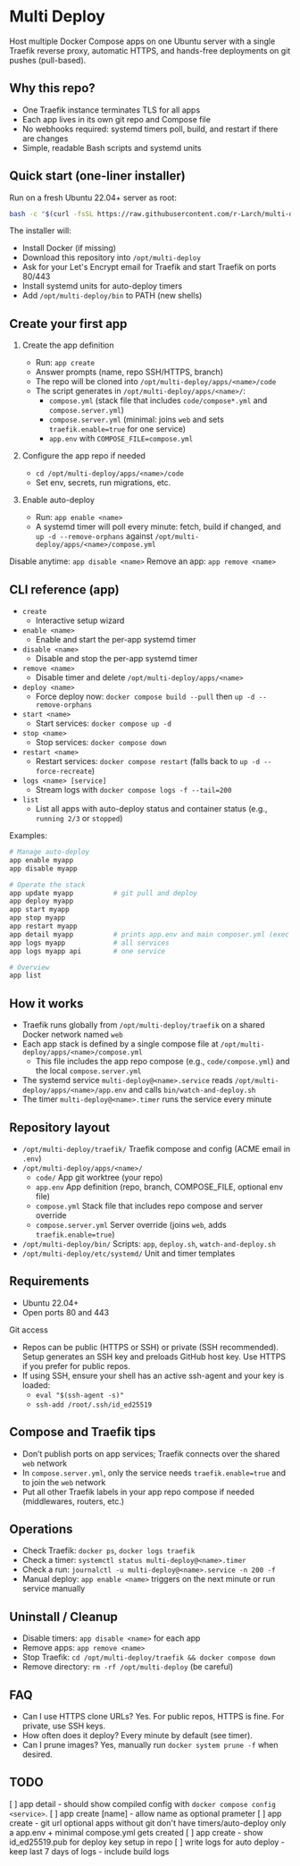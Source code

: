 # Multi Deploy

Host multiple Docker Compose apps on one Ubuntu server with a single Traefik reverse proxy, automatic HTTPS, and hands-free deployments on git pushes (pull-based).

## Why this repo?

- One Traefik instance terminates TLS for all apps
- Each app lives in its own git repo and Compose file
- No webhooks required: systemd timers poll, build, and restart if there are changes
- Simple, readable Bash scripts and systemd units

## Quick start (one-liner installer)

Run on a fresh Ubuntu 22.04+ server as root:

```bash
bash -c "$(curl -fsSL https://raw.githubusercontent.com/r-Larch/multi-deploy/refs/heads/master/setup.sh)"
```

The installer will:

- Install Docker (if missing)
- Download this repository into `/opt/multi-deploy`
- Ask for your Let's Encrypt email for Traefik and start Traefik on ports 80/443
- Install systemd units for auto-deploy timers
- Add `/opt/multi-deploy/bin` to PATH (new shells)

## Create your first app

1. Create the app definition
   - Run: `app create`
   - Answer prompts (name, repo SSH/HTTPS, branch)
   - The repo will be cloned into `/opt/multi-deploy/apps/<name>/code`
   - The script generates in `/opt/multi-deploy/apps/<name>/`:
     - `compose.yml` (stack file that includes `code/compose*.yml` and `compose.server.yml`)
     - `compose.server.yml` (minimal: joins `web` and sets `traefik.enable=true` for one service)
     - `app.env` with `COMPOSE_FILE=compose.yml`

2. Configure the app repo if needed
   - `cd /opt/multi-deploy/apps/<name>/code`
   - Set env, secrets, run migrations, etc.

3. Enable auto-deploy
   - Run: `app enable <name>`
   - A systemd timer will poll every minute: fetch, build if changed, and `up -d --remove-orphans` against `/opt/multi-deploy/apps/<name>/compose.yml`

Disable anytime: `app disable <name>`
Remove an app: `app remove <name>`

## CLI reference (app)

- `create`
  - Interactive setup wizard
- `enable <name>`
  - Enable and start the per-app systemd timer
- `disable <name>`
  - Disable and stop the per-app systemd timer
- `remove <name>`
  - Disable timer and delete `/opt/multi-deploy/apps/<name>`
- `deploy <name>`
  - Force deploy now: `docker compose build --pull` then `up -d --remove-orphans`
- `start <name>`
  - Start services: `docker compose up -d`
- `stop <name>`
  - Stop services: `docker compose down`
- `restart <name>`
  - Restart services: `docker compose restart` (falls back to `up -d --force-recreate`)
- `logs <name> [service]`
  - Stream logs with `docker compose logs -f --tail=200`
- `list`
  - List all apps with auto-deploy status and container status (e.g., `running 2/3` or `stopped`)

Examples:

```bash
# Manage auto-deploy
app enable myapp
app disable myapp

# Operate the stack
app update myapp          # git pull and deploy
app deploy myapp
app start myapp
app stop myapp
app restart myapp
app detail myapp          # prints app.env and main composer.yml (exec `docker compose config app` in app_meta_dir)
app logs myapp            # all services
app logs myapp api        # one service

# Overview
app list
```

## How it works

- Traefik runs globally from `/opt/multi-deploy/traefik` on a shared Docker network named `web`
- Each app stack is defined by a single compose file at `/opt/multi-deploy/apps/<name>/compose.yml`
  - This file includes the app repo compose (e.g., `code/compose.yml`) and the local `compose.server.yml`
- The systemd service `multi-deploy@<name>.service` reads `/opt/multi-deploy/apps/<name>/app.env` and calls `bin/watch-and-deploy.sh`
- The timer `multi-deploy@<name>.timer` runs the service every minute

## Repository layout

- `/opt/multi-deploy/traefik/`        Traefik compose and config (ACME email in `.env`)
- `/opt/multi-deploy/apps/<name>/`
  - `code/`                           App git worktree (your repo)
  - `app.env`                         App definition (repo, branch, COMPOSE_FILE, optional env file)
  - `compose.yml`                     Stack file that includes repo compose and server override
  - `compose.server.yml`              Server override (joins `web`, adds `traefik.enable=true`)
- `/opt/multi-deploy/bin/`            Scripts: `app`, `deploy.sh`, `watch-and-deploy.sh`
- `/opt/multi-deploy/etc/systemd/`    Unit and timer templates

## Requirements

- Ubuntu 22.04+
- Open ports 80 and 443

Git access

- Repos can be public (HTTPS or SSH) or private (SSH recommended). Setup generates an SSH key and preloads GitHub host key. Use HTTPS if you prefer for public repos.
- If using SSH, ensure your shell has an active ssh-agent and your key is loaded:
  - `eval "$(ssh-agent -s)"`
  - `ssh-add /root/.ssh/id_ed25519`

## Compose and Traefik tips

- Don’t publish ports on app services; Traefik connects over the shared `web` network
- In `compose.server.yml`, only the service needs `traefik.enable=true` and to join the `web` network
- Put all other Traefik labels in your app repo compose if needed (middlewares, routers, etc.)

## Operations

- Check Traefik: `docker ps`, `docker logs traefik`
- Check a timer: `systemctl status multi-deploy@<name>.timer`
- Check a run: `journalctl -u multi-deploy@<name>.service -n 200 -f`
- Manual deploy: `app enable <name>` triggers on the next minute or run service manually

## Uninstall / Cleanup

- Disable timers: `app disable <name>` for each app
- Remove apps: `app remove <name>`
- Stop Traefik: `cd /opt/multi-deploy/traefik && docker compose down`
- Remove directory: `rm -rf /opt/multi-deploy` (be careful)

## FAQ

- Can I use HTTPS clone URLs? Yes. For public repos, HTTPS is fine. For private, use SSH keys.
- How often does it deploy? Every minute by default (see timer).
- Can I prune images? Yes, manually run `docker system prune -f` when desired.

## TODO

[ ] app detail - should show compiled config with `docker compose config <service>`.
[ ] app create [name] - allow name as optional prameter
[ ] app create - git url optional
    apps without git don't have timers/auto-deploy
    only a app.env + minimal compose.yml gets created
[ ] app create - show id_ed25519.pub for deploy key setup in repo
[ ] write logs for auto deploy - keep last 7 days of logs - include build logs
